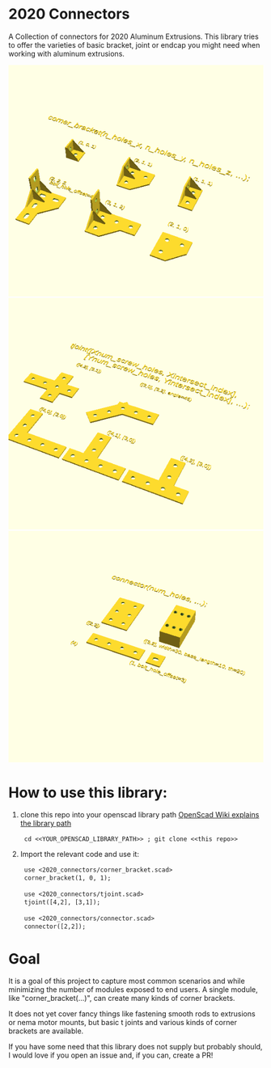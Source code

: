 2020 Connectors
===

A Collection of connectors for 2020 Aluminum Extrusions.  This library tries to
offer the varieties of basic bracket, joint or endcap you might need when
working with aluminum extrusions.

![corner_bracket.png](images/corner_bracket.png)
![tjoint.png](images/tjoint.png)
![connector.png](images/connector.png)


How to use this library:
===

1. clone this repo into your openscad library path
   [OpenScad Wiki explains the library path](https://en.wikibooks.org/wiki/OpenSCAD_User_Manual/Libraries)

        cd <<YOUR_OPENSCAD_LIBRARY_PATH>> ; git clone <<this repo>>

1. Import the relevant code and use it:

        use <2020_connectors/corner_bracket.scad>
        corner_bracket(1, 0, 1);

        use <2020_connectors/tjoint.scad>
        tjoint([4,2], [3,1]);

        use <2020_connectors/connector.scad>
        connector([2,2]);



Goal
===

It is a goal of this project to capture most common scenarios and while
minimizing the number of modules exposed to end users.  A single module, like
"corner_bracket(...)", can create many kinds of corner brackets.

It does not yet cover fancy things like fastening smooth rods to
extrusions or nema motor mounts, but basic t joints and various kinds of corner
brackets are available.

If you have some need that this library does not supply but probably should, I
would love if you open an issue and, if you can, create a PR!

